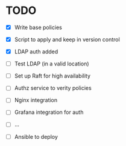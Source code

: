 # TODO

- [X] Write base policies
- [X] Script to apply and keep in version control
- [X] LDAP auth added
- [ ] Test LDAP (in a valid location)
- [ ] Set up Raft for high availability
- [ ] Authz service to verity policies
- [ ] Nginx integration
- [ ] Grafana integration for auth
- [ ] ...


- [ ] Ansible to deploy